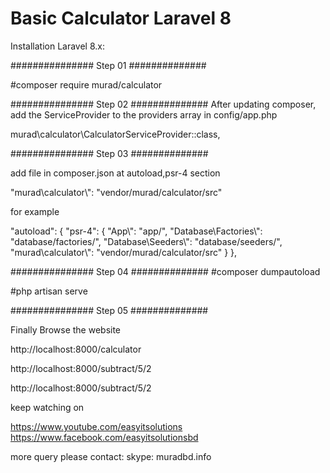 # Basic Calculator Laravel 8 

Installation
Laravel 8.x:

############### Step 01 ##############

#composer require murad/calculator

############### Step 02 ##############
After updating composer, add the ServiceProvider to the providers array in config/app.php

murad\calculator\CalculatorServiceProvider::class,

############### Step 03 ##############

add file in composer.json at autoload,psr-4 section


"murad\\calculator\\": "vendor/murad/calculator/src"

for example

   "autoload": {
        "psr-4": {
            "App\\": "app/",
            "Database\\Factories\\": "database/factories/",
            "Database\\Seeders\\": "database/seeders/",
            "murad\\calculator\\": "vendor/murad/calculator/src"
        }
    },
    
 ############### Step 04 ##############
#composer dumpautoload

#php artisan serve

############### Step 05 ##############

Finally Browse the website

http://localhost:8000/calculator

http://localhost:8000/subtract/5/2

http://localhost:8000/subtract/5/2

keep watching on 

https://www.youtube.com/easyitsolutions
https://www.facebook.com/easyitsolutionsbd

more query please contact: 
skype: muradbd.info
